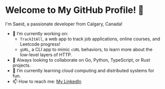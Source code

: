# Welcome to My GitHub Profile! 👋

I'm Saeid, a passionate developer from Calgary, Canada! 

- 🔭 I’m currently working on:
  - `TrackItAll`, a web app to track job applications, online courses, and Leetcode progress!
  - `gURL`, a CLI app to mimic `cURL` behaviors, to learn more about the low-level layers of HTTP.
- 👯 Always looking to collaborate on Go, Python, TypeScript, or Rust projects. 
- 🌱 I’m currently learning cloud computing and distributed systems for fun.
- 📫 How to reach me: [My LinkedIn](https://www.linkedin.com/in/saeidalizadeh)
